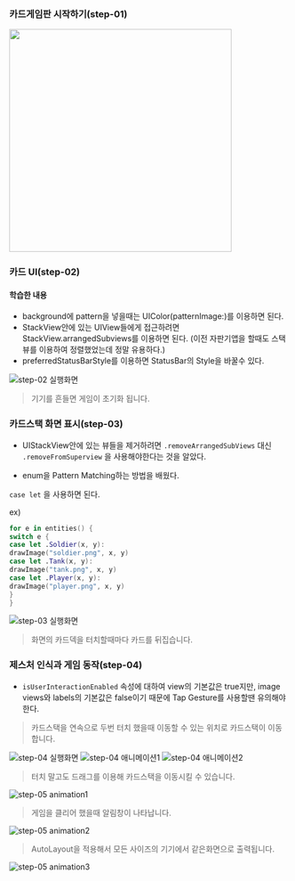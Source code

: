 ### 카드게임판 시작하기(step-01)

<img width="400" src="https://user-images.githubusercontent.com/38850628/51820755-28138300-231a-11e9-9ca1-2f296b1641d2.png">

### 카드 UI(step-02)

#### 학습한 내용

- background에 pattern을 넣을때는 UIColor(patternImage:)를 이용하면 된다.
- StackView안에 있는 UIView들에게 접근하려면 StackView.arrangedSubviews를 이용하면 된다. (이전 자판기앱을 할때도 스택뷰를 이용하여 정렬했었는데 정말 유용하다.)
- preferredStatusBarStyle를 이용하면 StatusBar의 Style을 바꿀수 있다.

![step-02 실행화면](https://user-images.githubusercontent.com/38850628/51850829-ef010000-2365-11e9-9691-c909f212001d.gif)

> 기기를 흔들면 게임이 초기화 됩니다.

### 카드스택 화면 표시(step-03)

- UIStackView안에 있는 뷰들을 제거하려면 `.removeArrangedSubViews` 대신 `.removeFromSuperview` 을 사용해야한다는 것을 알았다.

- enum을 Pattern Matching하는 방법을 배웠다.

`case let` 을 사용하면 된다.

ex)
```Swift
for e in entities() {
switch e {
case let .Soldier(x, y):
drawImage("soldier.png", x, y)
case let .Tank(x, y):
drawImage("tank.png", x, y)
case let .Player(x, y):
drawImage("player.png", x, y)
}
}
```

![step-03 실행화면](https://user-images.githubusercontent.com/38850628/52999633-a242ad80-3469-11e9-994c-07f63f860f9b.gif)

> 화면의 카드덱을 터치할때마다 카드를 뒤집습니다.

### 제스처 인식과 게임 동작(step-04)

- `isUserInteractionEnabled` 속성에 대하여 view의 기본값은 true지만, image views와 labels의 기본값은 false이기 때문에 Tap Gesture를 사용할땐 유의해야한다.

> 카드스택을 연속으로 두번 터치 했을때 이동할 수 있는 위치로 카드스택이 이동합니다.

![step-04 실행화면](https://user-images.githubusercontent.com/38850628/53711063-b03df880-3e83-11e9-8fe3-d66b13c66c6a.gif)
![step-04 애니메이션1](https://user-images.githubusercontent.com/38850628/54326872-6a372080-464b-11e9-9177-7b795929a90e.gif)
![step-04 애니메이션2](https://user-images.githubusercontent.com/38850628/54326873-6acfb700-464b-11e9-8079-2cf0ee3bf5f0.gif)

> 터치 말고도 드래그를 이용해 카드스택을 이동시킬 수 있습니다.

![step-05 animation1](https://user-images.githubusercontent.com/38850628/54986018-38cc3680-4ff5-11e9-862b-efa2d4e45583.gif)

> 게임을 클리어 했을때 알림창이 나타납니다.

![step-05 animation2](https://user-images.githubusercontent.com/38850628/54986017-38cc3680-4ff5-11e9-8ae8-8eb72302a146.gif)

> AutoLayout을 적용해서 모든 사이즈의 기기에서 같은화면으로 출력됩니다.

![step-05 animation3](https://user-images.githubusercontent.com/38850628/54987599-34ede380-4ff8-11e9-889e-3675fd59bddd.gif)
